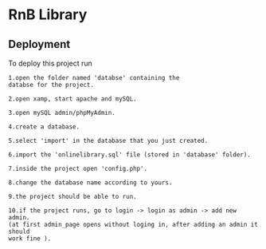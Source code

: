 
# RnB Library



## Deployment

To deploy this project run

    1.open the folder named 'databse' containing the
    databse for the project.

    2.open xamp, start apache and mySQL.

    3.open mySQL admin/phpMyAdmin.

    4.create a database.

    5.select 'import' in the database that you just created.

    6.import the 'onlinelibrary.sql' file (stored in 'database' folder).

    7.inside the project open 'config.php'.

    8.change the database name according to yours.

    9.the project should be able to run.

    10.if the project runs, go to login -> login as admin -> add new admin.
    (at first admin_page opens without loging in, after adding an admin it should
    work fine ).





